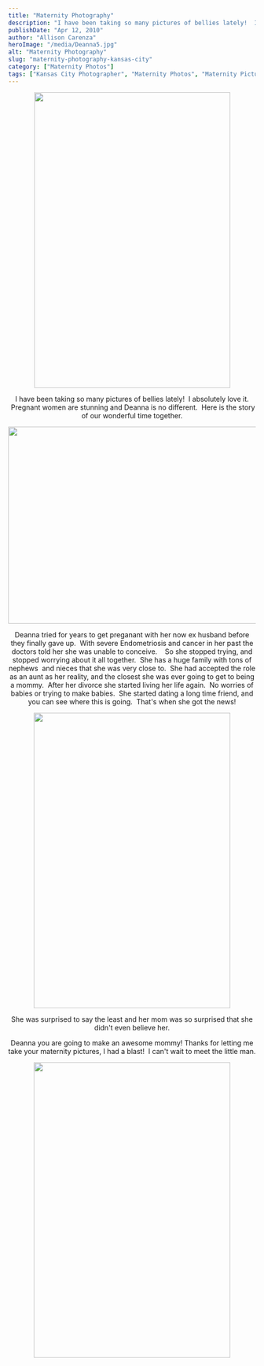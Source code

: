 ```yaml
---
title: "Maternity Photography"
description: "I have been taking so many pictures of bellies lately!  I absolutely love it.  Pregnant women are stunning and Deanna "
publishDate: "Apr 12, 2010"
author: "Allison Carenza"
heroImage: "/media/Deanna5.jpg"
alt: "Maternity Photography"
slug: "maternity-photography-kansas-city"
category: ["Maternity Photos"]
tags: ["Kansas City Photographer", "Maternity Photos", "Maternity Pictures"]
---
```


<p style="text-align: center;"><img class="aligncenter size-full wp-image-640" title="Deanna5" src="/media/Deanna5.jpg" alt="" width="399" height="600"   /></p>
<p style="text-align: center;">I have been taking so many pictures of bellies lately!  I absolutely love it.  Pregnant women are stunning and Deanna is no different.  Here is the story of our wonderful time together.</p>
<p style="text-align: center;">
<p style="text-align: center;"><img class="aligncenter size-full wp-image-637" title="deanna1" src="/media/deanna1.jpg" alt="" width="600" height="400"   /></p>
<p style="text-align: center;">
<p style="text-align: center;">Deanna tried for years to get preganant with her now ex husband before they finally gave up.  With severe Endometriosis and cancer in her past the doctors told her she was unable to conceive.    So she stopped trying, and stopped worrying about it all together.  She has a huge family with tons of nephews  and nieces that she was very close to.  She had accepted the role as an aunt as her reality, and the closest she was ever going to get to being a mommy.  After her divorce she started living her life again.  No worries of babies or trying to make babies.  She started dating a long time friend, and you can see where this is going.  That&apos;s when she got the news!</p>
<p style="text-align: center;"><img class="aligncenter size-full wp-image-639" title="Deanna4" src="/media/Deanna4.jpg" alt="" width="400" height="600"   /></p>
<p style="text-align: center;">She was surprised to say the least and her mom was so surprised that she didn&apos;t even believe her.</p>
<p style="text-align: center;">Deanna you are going to make an awesome mommy! Thanks for letting me take your maternity pictures, I had a blast!  I can&apos;t wait to meet the little man.</p>
<p style="text-align: center;">
<p style="text-align: center;"><img class="aligncenter size-full wp-image-638" title="Deanna2" src="/media/Deanna2.jpg" alt="" width="400" height="600"   /></p>
